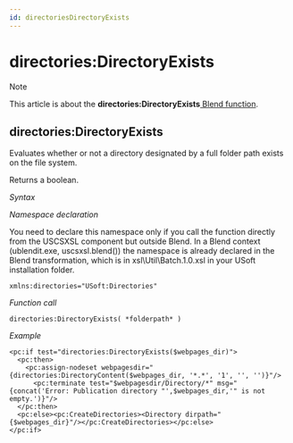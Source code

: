 ```yaml
---
id: directoriesDirectoryExists
---
```


# directories:DirectoryExists



> [!NOTE]
> This article is about the **directories:DirectoryExists**[ Blend function](/docs/Repositories/Blend_functions).

## **directories:DirectoryExists**

Evaluates whether or not a directory designated by a full folder path exists on the file system.

Returns a boolean.

*Syntax*

*Namespace declaration*

You need to declare this namespace only if you call the function directly from the USCSXSL component but outside Blend. In a Blend context (ublendit.exe, uscsxsl.blend()) the namespace is already declared in the Blend transformation, which is in xsl\\Util\\Batch.1.0.xsl in your USoft installation folder.

```
xmlns:directories="USoft:Directories"
```

*Function call*

```
directories:DirectoryExists( *folderpath* )
```

*Example*

```language-xml
<pc:if test="directories:DirectoryExists($webpages_dir)">
  <pc:then>
    <pc:assign-nodeset webpagesdir="{directories:DirectoryContent($webpages_dir, '*.*', '1', '', '')}"/>
      <pc:terminate test="$webpagesdir/Directory/*" msg="{concat('Error: Publication directory "',$webpages_dir,'" is not empty.')}"/>
  </pc:then>
  <pc:else><pc:CreateDirectories><Directory dirpath="{$webpages_dir}"/></pc:CreateDirectories></pc:else>
</pc:if>
```

 